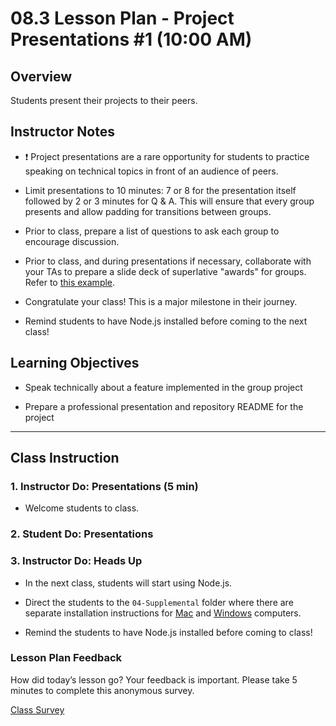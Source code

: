 # 08.3 Lesson Plan - Project Presentations #1 (10:00 AM)

## Overview 

Students present their projects to their peers. 


## Instructor Notes

* ❗️ Project presentations are a rare opportunity for students to practice speaking on technical topics in front of an audience of peers.

* Limit presentations to 10 minutes: 7 or 8 for the presentation itself followed by 2 or 3 minutes for Q & A. This will ensure that every group presents and allow padding for transitions between groups. 

* Prior to class, prepare a list of questions to ask each group to encourage discussion.

* Prior to class, and during presentations if necessary, collaborate with your TAs to prepare a slide deck of superlative "awards" for groups. Refer to [this example](https://docs.google.com/presentation/d/1Tca5VT_S13ioFUO-pewh_g9dJaBQ9prg-vsRwMjyDXU/edit?usp=sharing).

* Congratulate your class! This is a major milestone in their journey. 

* Remind students to have Node.js installed before coming to the next class!


## Learning Objectives

* Speak technically about a feature implemented in the group project

* Prepare a professional presentation and repository README for the project


- - - 

## Class Instruction

### 1. Instructor Do: Presentations (5 min)

* Welcome students to class. 


### 2. Student Do: Presentations


### 3. Instructor Do: Heads Up

* In the next class, students will start using Node.js. 

* Direct the students to the `04-Supplemental` folder where there are separate installation instructions for [Mac](../../../../01-Class-Content/09-NodeJS/04-Supplemental/nodejs-install-mac.md) and [Windows](../../../../01-Class-Content/09-NodeJS/04-Supplemental/nodejs-install-win.md) computers. 

* Remind the students to have Node.js installed before coming to class!

### Lesson Plan Feedback

How did today’s lesson go? Your feedback is important. Please take 5 minutes to complete this anonymous survey.

[Class Survey](https://forms.gle/nYLbt6NZUNJMJ1h38)
